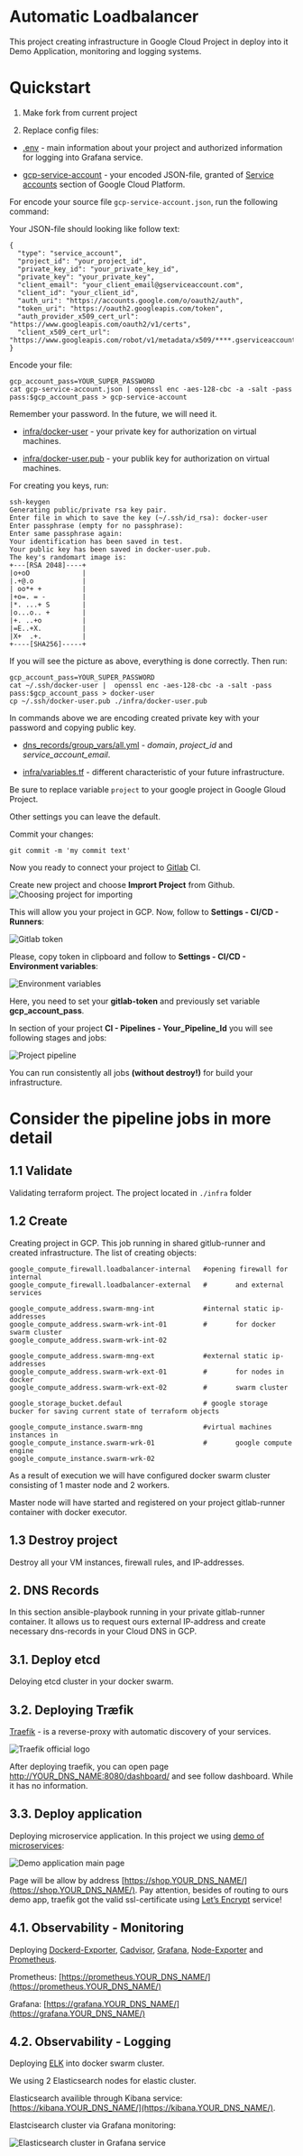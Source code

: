 # Automatic Loadbalancer

This project creating infrastructure in Google Cloud Project in deploy into it Demo Application, monitoring and logging systems.

# Quickstart

1. Make fork from current project

2. Replace config files:

* [.env](.env) - main information about your project and authorized information for logging into Grafana service.

* [gcp-service-account](gcp-service-account) - your encoded JSON-file, granted of [Service accounts](https://console.cloud.google.com/iam-admin/serviceaccounts) section of Google Cloud Platform.

For encode your source file `gcp-service-account.json`, run the following command:

Your JSON-file should looking like follow text:
```
{
  "type": "service_account",
  "project_id": "your_project_id",
  "private_key_id": "your_private_key_id",
  "private_key": "your_private_key",
  "client_email": "your_client_email@gserviceaccount.com",
  "client_id": "your_client_id",
  "auth_uri": "https://accounts.google.com/o/oauth2/auth",
  "token_uri": "https://oauth2.googleapis.com/token",
  "auth_provider_x509_cert_url": "https://www.googleapis.com/oauth2/v1/certs",
  "client_x509_cert_url": "https://www.googleapis.com/robot/v1/metadata/x509/****.gserviceaccount.com"
}
```
Encode your file:
```
gcp_account_pass=YOUR_SUPER_PASSWORD
cat gcp-service-account.json | openssl enc -aes-128-cbc -a -salt -pass pass:$gcp_account_pass > gcp-service-account
```

Remember your password. In the future, we will need it.

* [infra/docker-user](infra/docker-user) - your private key for authorization on virtual machines.

* [infra/docker-user.pub](infra/docker-user.pub) - your publik key for authorization on virtual machines.

For creating you keys, run:

```
ssh-keygen
Generating public/private rsa key pair.
Enter file in which to save the key (~/.ssh/id_rsa): docker-user
Enter passphrase (empty for no passphrase):
Enter same passphrase again:
Your identification has been saved in test.
Your public key has been saved in docker-user.pub.
The key's randomart image is:
+---[RSA 2048]----+
|o+oO             |
|.+@.o            |
| oo*+ +          |
|+o=. = -         |
|*. ...+ S        |
|o...o.. +        |
|+. ..+o          |
|=E..+X.          |
|X+  .+.          |
+----[SHA256]-----+
```
If you will see the picture as above, everything is done correctly. Then run:
```
gcp_account_pass=YOUR_SUPER_PASSWORD
cat ~/.ssh/docker-user |  openssl enc -aes-128-cbc -a -salt -pass pass:$gcp_account_pass > docker-user
cp ~/.ssh/docker-user.pub ./infra/docker-user.pub
```
In commands above we are encoding created private key with your password and copying public key.

* [dns_records/group_vars/all.yml](dns_records/group_vars/all.yml) - <i>domain</i>, <i>project_id</i> and <i>service_account_email</i>.

* [infra/variables.tf](infra/variables.tf) - different characteristic of your future infrastructure.

Be sure to replace variable `project` to your google project in Google Gloud Project.

Other settings you can leave the default.

Commit your changes:
```
git commit -m 'my commit text'
```

Now you ready to connect your project to [Gitlab](https://gitlab.com/) CI.

Create new project and choose <b>Imprort Project</b> from Github.
![Choosing project for importing](images/img-01.png)

This will allow you your project in GCP. Now, follow to <b>Settings - CI/CD - Runners</b>:

![Gitlab token](images/img-02.png)

Please, copy token in clipboard and follow to <b>Settings - CI/CD - Environment variables</b>:

![Environment variables](images/img-03.png)

Here, you need to set your <b>gitlab-token</b> and previously set variable <b>gcp_account_pass</b>.

In section of your project <b>CI - Pipelines - Your_Pipeline_Id</b> you will see following stages and jobs:

![Project pipeline](images/img-04.png)

You can run consistently all jobs <b>(without destroy!)</b> for build your infrastructure.

# Сonsider the pipeline jobs in more detail

## 1.1 Validate

Validating terraform project. The project located in `./infra` folder

## 1.2 Create

Creating project in GCP. This job running in shared gitlub-runner and created infrastructure. The list of creating objects:
```
google_compute_firewall.loadbalancer-internal   #opening firewall for internal 
google_compute_firewall.loadbalancer-external   #       and external services

google_compute_address.swarm-mng-int            #internal static ip-addresses
google_compute_address.swarm-wrk-int-01         #       for docker swarm cluster
google_compute_address.swarm-wrk-int-02

google_compute_address.swarm-mng-ext            #external static ip-addresses
google_compute_address.swarm-wrk-ext-01         #       for nodes in docker
google_compute_address.swarm-wrk-ext-02         #       swarm cluster

google_storage_bucket.defaul                    # google storage bucker for saving current state of terraform objects

google_compute_instance.swarm-mng               #virtual machines instances in
google_compute_instance.swarm-wrk-01            #       google compute engine
google_compute_instance.swarm-wrk-02
```

As a result of execution we will have configured docker swarm cluster consisting of 1 master node and 2 workers.

Master node will have started and registered on your project gitlab-runner container with docker executor.

## 1.3 Destroy project

Destroy all your VM instances, firewall rules, and IP-addresses.

## 2. DNS Records

In this section ansible-playbook running in your private gitlab-runner container. It allows us to request ours external IP-address and create necessary dns-records in your Cloud DNS in GCP.

## 3.1. Deploy etcd

Deloying etcd cluster in your docker swarm.


## 3.2. Deploying Træfik

[Traefik](https://traefik.io/) - is a reverse-proxy with automatic discovery of your services.

![Traefik official logo](images/img-05.png)

After deploying traefik, you can open page [http://YOUR_DNS_NAME:8080/dashboard/](http://YOUR_DNS_NAME:8080/dashboard/) and see follow dashboard. While it has no information.

## 3.3. Deploy application

Deploying microservice application. In this project we using [demo of microservices](https://github.com/microservices-demo/microservices-demo):

![Demo application main page](images/img-06.png)

Page will be allow by address [https://shop.YOUR_DNS_NAME/](https://shop.YOUR_DNS_NAME/). Pay attention, besides of routing to ours demo app, traefik got the valid ssl-certificate using [Let’s Encrypt](https://letsencrypt.org/) service!

## 4.1. Observability - Monitoring

Deploying [Dockerd-Exporter](https://github.com/stefanprodan/caddy-builder), [Cadvisor](https://github.com/google/cadvisor), [Grafana](https://grafana.com/), [Node-Exporter](https://github.com/stefanprodan/swarmprom/tree/master/node-exporter) and [Prometheus](https://prometheus.io/).

Prometheus: [https://prometheus.YOUR_DNS_NAME/](https://prometheus.YOUR_DNS_NAME/)

Grafana: [https://grafana.YOUR_DNS_NAME/](https://grafana.YOUR_DNS_NAME/)


## 4.2. Observability - Logging

Deploying [ELK](https://www.elastic.co/elk-stack) into docker swarm cluster.

We using 2 Elasticsearch nodes for elastic cluster.

Elasticsearch availible through Kibana service: [https://kibana.YOUR_DNS_NAME/](https://kibana.YOUR_DNS_NAME/).

Elastcisearch cluster via Grafana monitoring:

![Elasticsearch cluster in Grafana service](images/img-07.png)




